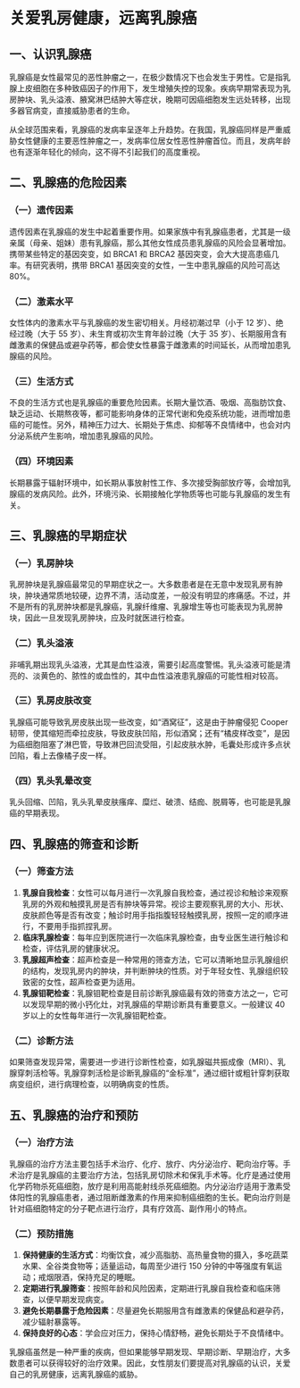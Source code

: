 # 关爱乳房健康，远离乳腺癌

## 一、认识乳腺癌
乳腺癌是女性最常见的恶性肿瘤之一，在极少数情况下也会发生于男性。它是指乳腺上皮细胞在多种致癌因子的作用下，发生增殖失控的现象。疾病早期常表现为乳房肿块、乳头溢液、腋窝淋巴结肿大等症状，晚期可因癌细胞发生远处转移，出现多器官病变，直接威胁患者的生命。

从全球范围来看，乳腺癌的发病率呈逐年上升趋势。在我国，乳腺癌同样是严重威胁女性健康的主要恶性肿瘤之一，发病率位居女性恶性肿瘤首位。而且，发病年龄也有逐渐年轻化的倾向，这不得不引起我们的高度重视。

## 二、乳腺癌的危险因素
### （一）遗传因素
遗传因素在乳腺癌的发生中起着重要作用。如果家族中有乳腺癌患者，尤其是一级亲属（母亲、姐妹）患有乳腺癌，那么其他女性成员患乳腺癌的风险会显著增加。携带某些特定的基因突变，如 BRCA1 和 BRCA2 基因突变，会大大提高患癌几率。有研究表明，携带 BRCA1 基因突变的女性，一生中患乳腺癌的风险可高达 80%。

### （二）激素水平
女性体内的激素水平与乳腺癌的发生密切相关。月经初潮过早（小于 12 岁）、绝经过晚（大于 55 岁）、未生育或初次生育年龄过晚（大于 35 岁）、长期服用含有雌激素的保健品或避孕药等，都会使女性暴露于雌激素的时间延长，从而增加患乳腺癌的风险。

### （三）生活方式
不良的生活方式也是乳腺癌的重要危险因素。长期大量饮酒、吸烟、高脂肪饮食、缺乏运动、长期熬夜等，都可能影响身体的正常代谢和免疫系统功能，进而增加患癌的可能性。另外，精神压力过大、长期处于焦虑、抑郁等不良情绪中，也会对内分泌系统产生影响，增加患乳腺癌的风险。

### （四）环境因素
长期暴露于辐射环境中，如长期从事放射性工作、多次接受胸部放疗等，会增加乳腺癌的发病风险。此外，环境污染、长期接触化学物质等也可能与乳腺癌的发生有关。

## 三、乳腺癌的早期症状
### （一）乳房肿块
乳房肿块是乳腺癌最常见的早期症状之一。大多数患者是在无意中发现乳房有肿块，肿块通常质地较硬，边界不清，活动度差，一般没有明显的疼痛感。不过，并不是所有的乳房肿块都是乳腺癌，乳腺纤维瘤、乳腺增生等也可能表现为乳房肿块，因此一旦发现乳房肿块，应及时就医进行检查。

### （二）乳头溢液
非哺乳期出现乳头溢液，尤其是血性溢液，需要引起高度警惕。乳头溢液可能是清亮的、淡黄色的、脓性的或血性的，其中血性溢液患乳腺癌的可能性相对较高。

### （三）乳房皮肤改变
乳腺癌可能导致乳房皮肤出现一些改变，如“酒窝征”，这是由于肿瘤侵犯 Cooper 韧带，使其缩短而牵拉皮肤，导致皮肤凹陷，形似酒窝；还有“橘皮样改变”，是因为癌细胞阻塞了淋巴管，导致淋巴回流受阻，引起皮肤水肿，毛囊处形成许多点状凹陷，看上去像橘子皮一样。

### （四）乳头乳晕改变
乳头回缩、凹陷，乳头乳晕皮肤瘙痒、糜烂、破溃、结痂、脱屑等，也可能是乳腺癌的早期表现。

## 四、乳腺癌的筛查和诊断
### （一）筛查方法
1. **乳腺自我检查**：女性可以每月进行一次乳腺自我检查，通过视诊和触诊来观察乳房的外观和触摸乳房是否有肿块等异常。视诊主要观察乳房的大小、形状、皮肤颜色等是否有改变；触诊时用手指指腹轻轻触摸乳房，按照一定的顺序进行，不要用手指抓捏乳房。
2. **临床乳腺检查**：每年应到医院进行一次临床乳腺检查，由专业医生进行触诊和检查，评估乳房的健康状况。
3. **乳腺超声检查**：超声检查是一种常用的筛查方法，它可以清晰地显示乳腺组织的结构，发现乳房内的肿块，并判断肿块的性质。对于年轻女性、乳腺组织较致密的女性，超声检查更为适用。
4. **乳腺钼靶检查**：乳腺钼靶检查是目前诊断乳腺癌最有效的筛查方法之一，它可以发现早期的微小钙化灶，对乳腺癌的早期诊断具有重要意义。一般建议 40 岁以上的女性每年进行一次乳腺钼靶检查。

### （二）诊断方法
如果筛查发现异常，需要进一步进行诊断性检查，如乳腺磁共振成像（MRI）、乳腺穿刺活检等。乳腺穿刺活检是诊断乳腺癌的“金标准”，通过细针或粗针穿刺获取病变组织，进行病理检查，以明确病变的性质。

## 五、乳腺癌的治疗和预防
### （一）治疗方法
乳腺癌的治疗方法主要包括手术治疗、化疗、放疗、内分泌治疗、靶向治疗等。手术治疗是乳腺癌的主要治疗方法，包括乳房切除术和保乳手术等。化疗是通过使用化学药物杀死癌细胞，放疗是利用高能射线杀死癌细胞。内分泌治疗适用于激素受体阳性的乳腺癌患者，通过阻断雌激素的作用来抑制癌细胞的生长。靶向治疗则是针对癌细胞特定的分子靶点进行治疗，具有疗效高、副作用小的特点。

### （二）预防措施
1. **保持健康的生活方式**：均衡饮食，减少高脂肪、高热量食物的摄入，多吃蔬菜水果、全谷类食物等；适量运动，每周至少进行 150 分钟的中等强度有氧运动；戒烟限酒，保持充足的睡眠。
2. **定期进行乳腺筛查**：按照年龄和风险因素，定期进行乳腺自我检查和临床筛查，以便早期发现病变。
3. **避免长期暴露于危险因素**：尽量避免长期服用含有雌激素的保健品和避孕药，减少辐射暴露等。
4. **保持良好的心态**：学会应对压力，保持心情舒畅，避免长期处于不良情绪中。

乳腺癌虽然是一种严重的疾病，但如果能够早期发现、早期诊断、早期治疗，大多数患者可以获得较好的治疗效果。因此，女性朋友们要提高对乳腺癌的认识，关爱自己的乳房健康，远离乳腺癌的威胁。 